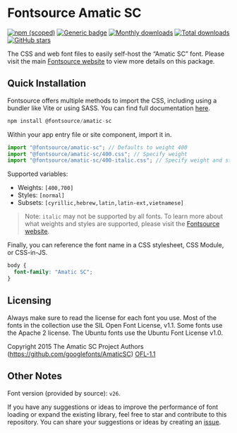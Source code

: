 # Fontsource Amatic SC

[![npm (scoped)](https://img.shields.io/npm/v/@fontsource/amatic-sc?color=brightgreen)](https://www.npmjs.com/package/@fontsource/amatic-sc) [![Generic badge](https://img.shields.io/badge/fontsource-passing-brightgreen)](https://github.com/fontsource/fontsource) [![Monthly downloads](https://badgen.net/npm/dm/@fontsource/amatic-sc)](https://github.com/fontsource/fontsource) [![Total downloads](https://badgen.net/npm/dt/@fontsource/amatic-sc)](https://github.com/fontsource/fontsource) [![GitHub stars](https://img.shields.io/github/stars/fontsource/fontsource.svg?style=social&label=Star)](https://github.com/fontsource/fontsource/stargazers)

The CSS and web font files to easily self-host the “Amatic SC” font. Please visit the main [Fontsource website](https://fontsource.org/fonts/amatic-sc) to view more details on this package.

## Quick Installation

Fontsource offers multiple methods to import the CSS, including using a bundler like Vite or using SASS. You can find full documentation [here](https://fontsource.org/docs/getting-started/introduction).

```javascript
npm install @fontsource/amatic-sc
```

Within your app entry file or site component, import it in.

```javascript
import "@fontsource/amatic-sc"; // Defaults to weight 400
import "@fontsource/amatic-sc/400.css"; // Specify weight
import "@fontsource/amatic-sc/400-italic.css"; // Specify weight and style
```

Supported variables:
- Weights: `[400,700]`
- Styles: `[normal]`
- Subsets: `[cyrillic,hebrew,latin,latin-ext,vietnamese]`

> Note: `italic` may not be supported by all fonts. To learn more about what weights and styles are supported, please visit the [Fontsource website](https://fontsource.org/fonts/amatic-sc).

Finally, you can reference the font name in a CSS stylesheet, CSS Module, or CSS-in-JS.

```css
body {
  font-family: "Amatic SC";
}
```

## Licensing
Always make sure to read the license for each font you use. Most of the fonts in the collection use the SIL Open Font License, v1.1. Some fonts use the Apache 2 license. The Ubuntu fonts use the Ubuntu Font License v1.0.

Copyright 2015 The Amatic SC Project Authors (https://github.com/googlefonts/AmaticSC)
[OFL-1.1](http://scripts.sil.org/OFL)

## Other Notes
Font version (provided by source): `v26`.

If you have any suggestions or ideas to improve the performance of font loading or expand the existing library, feel free to star and contribute to this repository. You can share your suggestions or ideas by creating an [issue](https://github.com/fontsource/fontsource/issues).